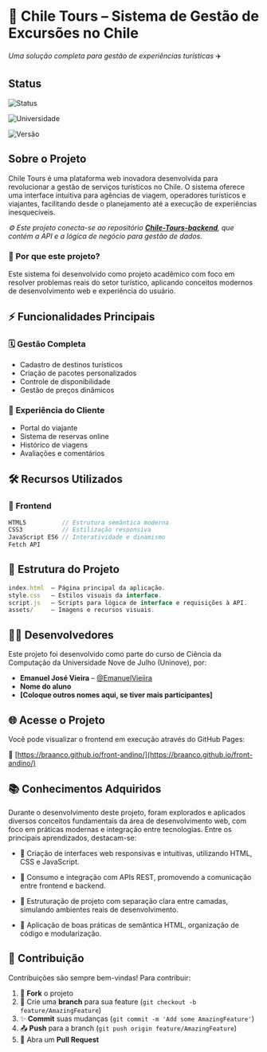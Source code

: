 # 🌄 Chile Tours – Sistema de Gestão de Excursões no Chile

*Uma solução completa para gestão de experiências turísticas* ✈️



## Status

![Status](https://img.shields.io/badge/Status-Em%20Desenvolvimento-yellow?style=for-the-badge) 

![Universidade](https://img.shields.io/badge/Uninove-Projeto%20Acadêmico-2A5CAA?style=for-the-badge&logo=graduation-cap)

![Versão](https://img.shields.io/badge/Versão-2.0-blue?style=for-the-badge) 


## Sobre o Projeto
Chile Tours é uma plataforma web inovadora desenvolvida para revolucionar a gestão de serviços turísticos no Chile. O sistema oferece uma interface intuitiva para agências de viagem, operadores turísticos e viajantes, facilitando desde o planejamento até a execução de experiências inesquecíveis.

*⚙️ Este projeto conecta-se ao repositório  **[Chile-Tours-backend](https://github.com/Braanco/backend-andino.git)**, que contém a API e a lógica de negócio para gestão de dados.*
### 🌟 Por que este projeto?
Este sistema foi desenvolvido como projeto acadêmico com foco em resolver problemas reais do setor turístico, aplicando conceitos modernos de desenvolvimento web e experiência do usuário.

## ⚡ Funcionalidades Principais

### 🗓️ **Gestão Completa**
- Cadastro de destinos turísticos
- Criação de pacotes personalizados
- Controle de disponibilidade
- Gestão de preços dinâmicos

### 👥 **Experiência do Cliente**
- Portal do viajante
- Sistema de reservas online
- Histórico de viagens
- Avaliações e comentários

## 🛠️ Recursos Utilizados

### 🎨 **Frontend**
```javascript
HTML5          // Estrutura semântica moderna
CSS3           // Estilização responsiva
JavaScript ES6 // Interatividade e dinamismo
Fetch API      
```
## 📁 Estrutura do Projeto
```javascript
index.html  – Página principal da aplicação.
style.css   – Estilos visuais da interface.
script.js   – Scripts para lógica de interface e requisições à API.
assets/     – Imagens e recursos visuais.

```
## 👨‍💻 Desenvolvedores

Este projeto foi desenvolvido como parte do curso de Ciência da Computação da Universidade Nove de Julho (Uninove), por:

- **Emanuel José Vieira** – [@EmanuelVieiira](https://github.com/EmanuelVieiira)
- **Nome do aluno**
- **[Coloque outros nomes aqui, se tiver mais participantes]**

## 🌐 Acesse o Projeto

Você pode visualizar o frontend em execução através do GitHub Pages:

🔗 [https://braanco.github.io/front-andino/](https://braanco.github.io/front-andino/)
## 📚 Conhecimentos Adquiridos
Durante o desenvolvimento deste projeto, foram explorados e aplicados diversos conceitos fundamentais da área de desenvolvimento web, com foco em práticas modernas e integração entre tecnologias. Entre os principais aprendizados, destacam-se:

- 🧱 Criação de interfaces web responsivas e intuitivas, utilizando HTML, CSS e JavaScript.
  
- 🔗 Consumo e integração com APIs REST, promovendo a comunicação entre frontend e backend.

- 🧩 Estruturação de projeto com separação clara entre camadas, simulando ambientes reais de desenvolvimento.

- 📐 Aplicação de boas práticas de semântica HTML, organização de código e modularização.
## 👥 Contribuição

Contribuições são sempre bem-vindas! Para contribuir:

1. 🍴 **Fork** o projeto
2. 🌿 Crie uma **branch** para sua feature (`git checkout -b feature/AmazingFeature`)
3. ✨ **Commit** suas mudanças (`git commit -m 'Add some AmazingFeature'`)
4. 📤 **Push** para a branch (`git push origin feature/AmazingFeature`)
5. 🔄 Abra um **Pull Request**
